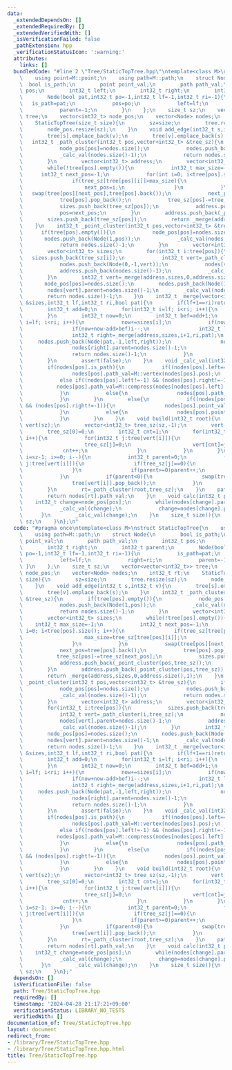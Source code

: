 ```yaml
---
data:
  _extendedDependsOn: []
  _extendedRequiredBy: []
  _extendedVerifiedWith: []
  _isVerificationFailed: false
  _pathExtension: hpp
  _verificationStatusIcon: ':warning:'
  attributes:
    links: []
  bundledCode: "#line 2 \"Tree/StaticTopTree.hpp\"\ntemplate<class M>\nstruct StaticTopTree{\n\
    \    using point=M::point;\n    using path=M::path;\n    struct Node{\n      \
    \  bool is_path;\n        point point_val;\n        path path_val;\n        int32_t\
    \ pos;\n        int32_t left;\n        int32_t right;\n        int32_t parent;\n\
    \        Node(bool pat,int32_t po=-1,int32_t lf=-1,int32_t ri=-1){\n         \
    \   is_path=pat;\n            pos=po;\n            left=lf;\n            right=ri;\n\
    \            parent=-1;\n        }\n    };\n    size_t sz;\n    vector<vector<int32_t>>\
    \ tree;\n    vector<int32_t> node_pos;\n    vector<Node> nodes;\n    int32_t rt;\n\
    \    StaticTopTree(size_t size){\n        sz=size;\n        tree.resize(sz);\n\
    \        node_pos.resize(sz);\n    }\n    void add_edge(int32_t s,int32_t v){\n\
    \        tree[s].emplace_back(v);\n        tree[v].emplace_back(s);\n    }\n \
    \   int32_t _path_cluster(int32_t pos,vector<int32_t> &tree_sz){\n        if(tree[pos].empty()){\n\
    \            node_pos[pos]=nodes.size();\n            nodes.push_back(Node(1,pos));\n\
    \            _calc_val(nodes.size()-1);\n            return nodes.size()-1;\n\
    \        }\n        vector<int32_t> address;\n        vector<int32_t> sizes;\n\
    \        while(!tree[pos].empty()){\n            int32_t max_size=-1;\n      \
    \      int32_t next_pos=-1;\n            for(int i=0; i<tree[pos].size(); i++){\n\
    \                if(tree_sz[tree[pos][i]]>max_size){\n                    max_size=tree_sz[tree[pos][i]];\n\
    \                    next_pos=i;\n                }\n            }\n         \
    \   swap(tree[pos][next_pos],tree[pos].back());\n            next_pos=tree[pos].back();\n\
    \            tree[pos].pop_back();\n            tree_sz[pos]-=tree_sz[next_pos];\n\
    \            sizes.push_back(tree_sz[pos]);\n            address.push_back(_point_cluster(pos,tree_sz));\n\
    \            pos=next_pos;\n        }\n        address.push_back(_point_cluster(pos,tree_sz));\n\
    \        sizes.push_back(tree_sz[pos]);\n        return _merge(address,sizes,0,address.size(),1);\n\
    \    }\n    int32_t _point_cluster(int32_t pos,vector<int32_t> &tree_sz){\n  \
    \      if(tree[pos].empty()){\n            node_pos[pos]=nodes.size();\n     \
    \       nodes.push_back(Node(1,pos));\n            _calc_val(nodes.size()-1);\n\
    \            return nodes.size()-1;\n        }\n        vector<int32_t> address;\n\
    \        vector<int32_t> sizes;\n        for(int32_t i:tree[pos]){\n         \
    \   sizes.push_back(tree_sz[i]);\n            int32_t vert=_path_cluster(i,tree_sz);\n\
    \            nodes.push_back(Node(0,-1,vert));\n            nodes[vert].parent=nodes.size()-1;\n\
    \            address.push_back(nodes.size()-1);\n            _calc_val(nodes.size()-1);\n\
    \        }\n        int32_t vert=_merge(address,sizes,0,address.size(),0);\n \
    \       node_pos[pos]=nodes.size();\n        nodes.push_back(Node(1,pos,vert));\n\
    \        nodes[vert].parent=nodes.size()-1;\n        _calc_val(nodes.size()-1);\n\
    \        return nodes.size()-1;\n    }\n    int32_t _merge(vector<int32_t> &address,vector<int32_t>\
    \ &sizes,int32_t lf,int32_t ri,bool pat){\n        if(lf+1==ri)return address[lf];\n\
    \        int32_t add=0;\n        for(int32_t i=lf; i<ri; i++){\n            add+=sizes[i];\n\
    \        }\n        int32_t now=0;\n        int32_t bef=add+1;\n        for(int32_t\
    \ i=lf; i<ri; i++){\n            now+=sizes[i];\n            if(now>add-now){\n\
    \                if(now+now-add>bef)i--;\n                int32_t left=_merge(address,sizes,lf,i+1,pat);\n\
    \                int32_t right=_merge(address,sizes,i+1,ri,pat);\n           \
    \     nodes.push_back(Node(pat,-1,left,right));\n                nodes[left].parent=nodes.size()-1;\n\
    \                nodes[right].parent=nodes.size()-1;\n                _calc_val(nodes.size()-1);\n\
    \                return nodes.size()-1;\n            }\n            bef=add-now-now;\n\
    \        }\n        assert(false);\n    }\n    void _calc_val(int32_t pos){\n\
    \        if(nodes[pos].is_path){\n            if((nodes[pos].left==-1) && (nodes[pos].right==-1)){\n\
    \                nodes[pos].path_val=M::vertex(nodes[pos].pos);\n            }\n\
    \            else if((nodes[pos].left!=-1) && (nodes[pos].right!=-1)){\n     \
    \           nodes[pos].path_val=M::compress(nodes[nodes[pos].left].path_val,nodes[nodes[pos].right].path_val);\n\
    \            }\n            else{\n                nodes[pos].path_val=M::add_vertex(nodes[nodes[pos].left].point_val,nodes[pos].pos);\n\
    \            }\n        }\n        else{\n            if((nodes[pos].left!=-1)\
    \ && (nodes[pos].right!=-1)){\n                nodes[pos].point_val=M::rake(nodes[nodes[pos].left].point_val,nodes[nodes[pos].right].point_val);\n\
    \            }\n            else{\n                nodes[pos].point_val=M::add_edge(nodes[nodes[pos].left].path_val);\n\
    \            }\n        }\n    }\n    void build(int32_t root){\n        vector<int32_t>\
    \ vert(sz);\n        vector<int32_t> tree_sz(sz,-1);\n        vert[0]=root;\n\
    \        tree_sz[0]=0;\n        int32_t cnt=1;\n        for(int32_t i=0; i<sz;\
    \ i++){\n            for(int32_t j:tree[vert[i]]){\n                if(tree_sz[j]){\n\
    \                    tree_sz[j]=0;\n                    vert[cnt]=j;\n       \
    \             cnt++;\n                }\n            }\n        }\n        for(int32_t\
    \ i=sz-1; i>=0; i--){\n            int32_t parent=0;\n            for(int32_t\
    \ j:tree[vert[i]]){\n                if(tree_sz[j]==0){\n                    parent=-parent-1;\n\
    \                }\n                if(parent>=0)parent++;\n                tree_sz[vert[i]]+=tree_sz[j];\n\
    \            }\n            if(parent<0){\n                swap(tree[vert[i]][-parent-1],tree[vert[i]].back());\n\
    \                tree[vert[i]].pop_back();\n            }\n            tree_sz[vert[i]]++;\n\
    \        }\n        rt=_path_cluster(root,tree_sz);\n    }\n    path root_value(){\n\
    \        return nodes[rt].path_val;\n    }\n    void calc(int32_t pos){\n    \
    \    int32_t change=node_pos[pos];\n        while(nodes[change].parent!=-1){\n\
    \            _calc_val(change);\n            change=nodes[change].parent;\n  \
    \      }\n        _calc_val(change);\n    }\n    size_t size(){\n        return\
    \ sz;\n    }\n};\n"
  code: "#pragma once\ntemplate<class M>\nstruct StaticTopTree{\n    using point=M::point;\n\
    \    using path=M::path;\n    struct Node{\n        bool is_path;\n        point\
    \ point_val;\n        path path_val;\n        int32_t pos;\n        int32_t left;\n\
    \        int32_t right;\n        int32_t parent;\n        Node(bool pat,int32_t\
    \ po=-1,int32_t lf=-1,int32_t ri=-1){\n            is_path=pat;\n            pos=po;\n\
    \            left=lf;\n            right=ri;\n            parent=-1;\n       \
    \ }\n    };\n    size_t sz;\n    vector<vector<int32_t>> tree;\n    vector<int32_t>\
    \ node_pos;\n    vector<Node> nodes;\n    int32_t rt;\n    StaticTopTree(size_t\
    \ size){\n        sz=size;\n        tree.resize(sz);\n        node_pos.resize(sz);\n\
    \    }\n    void add_edge(int32_t s,int32_t v){\n        tree[s].emplace_back(v);\n\
    \        tree[v].emplace_back(s);\n    }\n    int32_t _path_cluster(int32_t pos,vector<int32_t>\
    \ &tree_sz){\n        if(tree[pos].empty()){\n            node_pos[pos]=nodes.size();\n\
    \            nodes.push_back(Node(1,pos));\n            _calc_val(nodes.size()-1);\n\
    \            return nodes.size()-1;\n        }\n        vector<int32_t> address;\n\
    \        vector<int32_t> sizes;\n        while(!tree[pos].empty()){\n        \
    \    int32_t max_size=-1;\n            int32_t next_pos=-1;\n            for(int\
    \ i=0; i<tree[pos].size(); i++){\n                if(tree_sz[tree[pos][i]]>max_size){\n\
    \                    max_size=tree_sz[tree[pos][i]];\n                    next_pos=i;\n\
    \                }\n            }\n            swap(tree[pos][next_pos],tree[pos].back());\n\
    \            next_pos=tree[pos].back();\n            tree[pos].pop_back();\n \
    \           tree_sz[pos]-=tree_sz[next_pos];\n            sizes.push_back(tree_sz[pos]);\n\
    \            address.push_back(_point_cluster(pos,tree_sz));\n            pos=next_pos;\n\
    \        }\n        address.push_back(_point_cluster(pos,tree_sz));\n        sizes.push_back(tree_sz[pos]);\n\
    \        return _merge(address,sizes,0,address.size(),1);\n    }\n    int32_t\
    \ _point_cluster(int32_t pos,vector<int32_t> &tree_sz){\n        if(tree[pos].empty()){\n\
    \            node_pos[pos]=nodes.size();\n            nodes.push_back(Node(1,pos));\n\
    \            _calc_val(nodes.size()-1);\n            return nodes.size()-1;\n\
    \        }\n        vector<int32_t> address;\n        vector<int32_t> sizes;\n\
    \        for(int32_t i:tree[pos]){\n            sizes.push_back(tree_sz[i]);\n\
    \            int32_t vert=_path_cluster(i,tree_sz);\n            nodes.push_back(Node(0,-1,vert));\n\
    \            nodes[vert].parent=nodes.size()-1;\n            address.push_back(nodes.size()-1);\n\
    \            _calc_val(nodes.size()-1);\n        }\n        int32_t vert=_merge(address,sizes,0,address.size(),0);\n\
    \        node_pos[pos]=nodes.size();\n        nodes.push_back(Node(1,pos,vert));\n\
    \        nodes[vert].parent=nodes.size()-1;\n        _calc_val(nodes.size()-1);\n\
    \        return nodes.size()-1;\n    }\n    int32_t _merge(vector<int32_t> &address,vector<int32_t>\
    \ &sizes,int32_t lf,int32_t ri,bool pat){\n        if(lf+1==ri)return address[lf];\n\
    \        int32_t add=0;\n        for(int32_t i=lf; i<ri; i++){\n            add+=sizes[i];\n\
    \        }\n        int32_t now=0;\n        int32_t bef=add+1;\n        for(int32_t\
    \ i=lf; i<ri; i++){\n            now+=sizes[i];\n            if(now>add-now){\n\
    \                if(now+now-add>bef)i--;\n                int32_t left=_merge(address,sizes,lf,i+1,pat);\n\
    \                int32_t right=_merge(address,sizes,i+1,ri,pat);\n           \
    \     nodes.push_back(Node(pat,-1,left,right));\n                nodes[left].parent=nodes.size()-1;\n\
    \                nodes[right].parent=nodes.size()-1;\n                _calc_val(nodes.size()-1);\n\
    \                return nodes.size()-1;\n            }\n            bef=add-now-now;\n\
    \        }\n        assert(false);\n    }\n    void _calc_val(int32_t pos){\n\
    \        if(nodes[pos].is_path){\n            if((nodes[pos].left==-1) && (nodes[pos].right==-1)){\n\
    \                nodes[pos].path_val=M::vertex(nodes[pos].pos);\n            }\n\
    \            else if((nodes[pos].left!=-1) && (nodes[pos].right!=-1)){\n     \
    \           nodes[pos].path_val=M::compress(nodes[nodes[pos].left].path_val,nodes[nodes[pos].right].path_val);\n\
    \            }\n            else{\n                nodes[pos].path_val=M::add_vertex(nodes[nodes[pos].left].point_val,nodes[pos].pos);\n\
    \            }\n        }\n        else{\n            if((nodes[pos].left!=-1)\
    \ && (nodes[pos].right!=-1)){\n                nodes[pos].point_val=M::rake(nodes[nodes[pos].left].point_val,nodes[nodes[pos].right].point_val);\n\
    \            }\n            else{\n                nodes[pos].point_val=M::add_edge(nodes[nodes[pos].left].path_val);\n\
    \            }\n        }\n    }\n    void build(int32_t root){\n        vector<int32_t>\
    \ vert(sz);\n        vector<int32_t> tree_sz(sz,-1);\n        vert[0]=root;\n\
    \        tree_sz[0]=0;\n        int32_t cnt=1;\n        for(int32_t i=0; i<sz;\
    \ i++){\n            for(int32_t j:tree[vert[i]]){\n                if(tree_sz[j]){\n\
    \                    tree_sz[j]=0;\n                    vert[cnt]=j;\n       \
    \             cnt++;\n                }\n            }\n        }\n        for(int32_t\
    \ i=sz-1; i>=0; i--){\n            int32_t parent=0;\n            for(int32_t\
    \ j:tree[vert[i]]){\n                if(tree_sz[j]==0){\n                    parent=-parent-1;\n\
    \                }\n                if(parent>=0)parent++;\n                tree_sz[vert[i]]+=tree_sz[j];\n\
    \            }\n            if(parent<0){\n                swap(tree[vert[i]][-parent-1],tree[vert[i]].back());\n\
    \                tree[vert[i]].pop_back();\n            }\n            tree_sz[vert[i]]++;\n\
    \        }\n        rt=_path_cluster(root,tree_sz);\n    }\n    path root_value(){\n\
    \        return nodes[rt].path_val;\n    }\n    void calc(int32_t pos){\n    \
    \    int32_t change=node_pos[pos];\n        while(nodes[change].parent!=-1){\n\
    \            _calc_val(change);\n            change=nodes[change].parent;\n  \
    \      }\n        _calc_val(change);\n    }\n    size_t size(){\n        return\
    \ sz;\n    }\n};"
  dependsOn: []
  isVerificationFile: false
  path: Tree/StaticTopTree.hpp
  requiredBy: []
  timestamp: '2024-04-28 21:17:21+09:00'
  verificationStatus: LIBRARY_NO_TESTS
  verifiedWith: []
documentation_of: Tree/StaticTopTree.hpp
layout: document
redirect_from:
- /library/Tree/StaticTopTree.hpp
- /library/Tree/StaticTopTree.hpp.html
title: Tree/StaticTopTree.hpp
---
```

